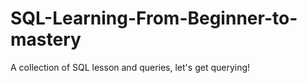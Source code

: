 # SQL-Learning-From-Beginner-to-mastery
A collection of SQL lesson and queries, let's get querying!
